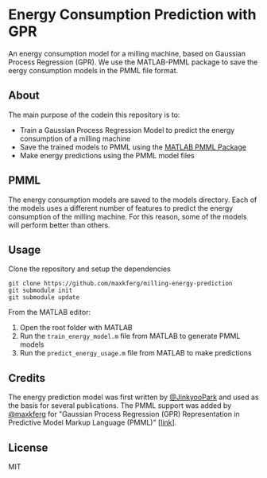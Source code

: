 # Energy Consumption Prediction with GPR
An energy consumption model for a milling machine, based on Gaussian Process Regression (GPR). We use the MATLAB-PMML package to save the eergy consumption models in the PMML file format.

## About
The main purpose of the codein this repository is to:

* Train a Gaussian Process Regression Model to predict the energy consumption of a milling machine
* Save the trained models to PMML using the [MATLAB PMML Package](https://github.com/maxkferg/matlab-pmml)
* Make energy predictions using the PMML model files

## PMML
The energy consumption models are saved to the models directory. Each of the models uses a different number of features to predict the energy consumption of the milling machine. For this reason, some of the models will perform better than others.

## Usage
Clone the repository and setup the dependencies
```
git clone https://github.com/maxkferg/milling-energy-prediction
git submodule init
git submodule update
```

From the MATLAB editor:

1. Open the root folder with MATLAB
2. Run the `train_energy_model.m` file from MATLAB to generate PMML models
3. Run the `predict_energy_usage.m` file from MATLAB to make predictions

## Credits
The energy prediction model was first written by [@JinkyooPark](https://www.researchgate.net/profile/Jinkyoo_Park) and used as the basis for several publications. The PMML support was added by [@maxkferg](https://www.researchgate.net/profile/Max_Ferguson) for "Gaussian Process Regression (GPR) Representation in Predictive Model Markup Language (PMML)" [[link](https://compass.astm.org/DIGITAL_LIBRARY/JOURNALS/SSMS/PAGES/SSMS20160008.htm)].

## License
MIT
